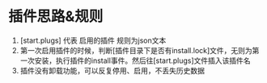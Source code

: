 插件思路&规则
===================

1. [start.plugs] 代表 启用的插件 规则为json文本
2. 第一次启用插件的时候，判断[插件目录下是否有install.lock]文件，无则为第一次安装，执行插件的install事件。然后往[start.plugs]文件插入该插件名
3. 插件没有卸载功能，可以反复停用、启用，不丢失历史数据